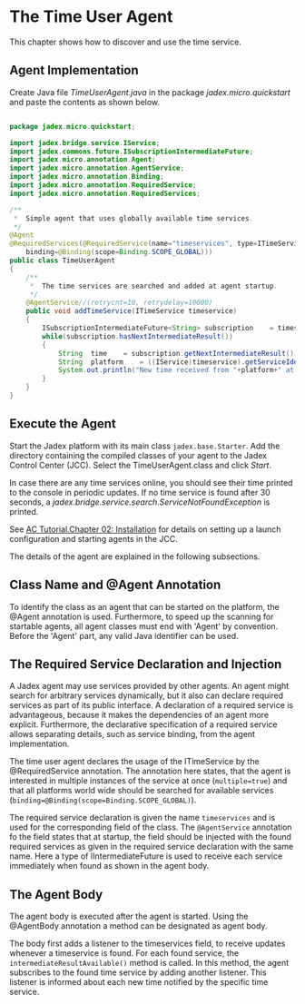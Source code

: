 # The Time User Agent


This chapter shows how to discover and use the time service.

## Agent Implementation

Create Java file *TimeUserAgent.java* in the package *jadex.micro.quickstart* and paste the contents as shown below.


```java

package jadex.micro.quickstart;

import jadex.bridge.service.IService;
import jadex.commons.future.ISubscriptionIntermediateFuture;
import jadex.micro.annotation.Agent;
import jadex.micro.annotation.AgentService;
import jadex.micro.annotation.Binding;
import jadex.micro.annotation.RequiredService;
import jadex.micro.annotation.RequiredServices;

/**
 *  Simple agent that uses globally available time services.
 */
@Agent
@RequiredServices(@RequiredService(name="timeservices", type=ITimeService.class, multiple=true,
	binding=@Binding(scope=Binding.SCOPE_GLOBAL)))
public class TimeUserAgent
{
	/**
	 *  The time services are searched and added at agent startup.
	 */
	@AgentService//(retrycnt=10, retrydelay=10000)
	public void	addTimeService(ITimeService timeservice)
	{
		ISubscriptionIntermediateFuture<String>	subscription	= timeservice.subscribe();
		while(subscription.hasNextIntermediateResult())
		{
			String	time	= subscription.getNextIntermediateResult();
			String	platform	= ((IService)timeservice).getServiceIdentifier().getProviderId().getPlatformName();
			System.out.println("New time received from "+platform+" at "+timeservice.getLocation()+": "+time);
		}
	}
}
```


## Execute the Agent


Start the Jadex platform with its main class ```jadex.base.Starter```. Add the directory containing the compiled classes of your agent to the Jadex Control Center (JCC). Select the TimeUserAgent.class and click *Start*.

In case there are any time services online, you should see their time printed to the console in periodic updates. If no time service is found after 30 seconds, a *jadex.bridge.service.search.ServiceNotFoundException* is printed.

See [AC Tutorial.Chapter 02: Installation](../AC%20Tutorial/02%20Installation)  for details on setting up a launch configuration and starting agents in the JCC.

The details of the agent are explained in the following subsections.

## Class Name and @Agent Annotation

To identify the class as an agent that can be started on the platform, the @Agent annotation is used. Furthermore, to speed up the scanning for startable agents, all agent classes must end with 'Agent' by convention. Before the 'Agent' part, any valid Java identifier can be used.

## The Required Service Declaration and Injection

A Jadex agent may use services provided by other agents. An agent might search for arbitrary services dynamically, but it also can declare required services as part of its public interface. A declaration of a required service is advantageous, because it makes the dependencies of an agent more explicit. Furthermore, the declarative specification of a required service allows separating details, such as service binding, from the agent implementation.

The time user agent declares the usage of the ITimeService by the @RequiredService annotation. The annotation here states, that the agent is interested in multiple instances of the service at once (```multiple=true```) and that all platforms world wide should be searched for available services (```binding=@Binding(scope=Binding.SCOPE_GLOBAL)```).

The required service declaration is given the name ```timeservices``` and is used for the corresponding field of the class. The ```@AgentService``` annotation fo the field states that at startup, the field should be injected with the found required services as given in the required service declaration with the same name. Here a type of IIntermediateFuture is used to receive each service immediately when found as shown in the agent body.

## The Agent Body

The agent body is executed after the agent is started. Using the @AgentBody annotation a method can be designated as agent body.

The body first adds a listener to the timeservices field, to receive updates whenever a timeservice is found. For each found service, the ```intermediateResultAvailable()``` method is called. In this method, the agent subscribes to the found time service by adding another listener. This listener is informed about each new time notified by the specific time service.
